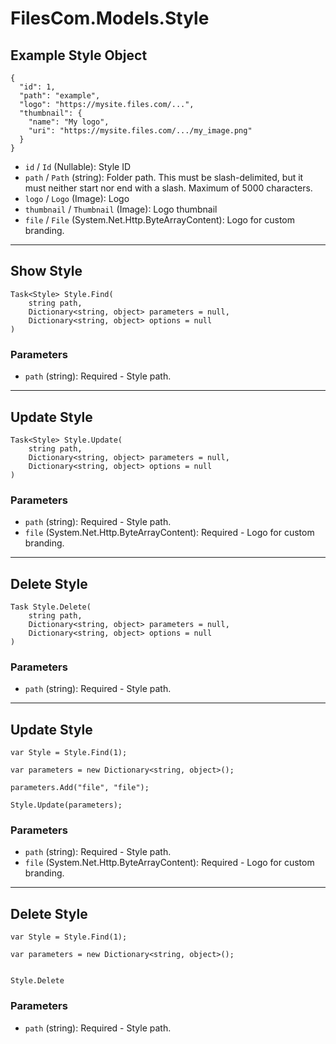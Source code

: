 # FilesCom.Models.Style

## Example Style Object

```
{
  "id": 1,
  "path": "example",
  "logo": "https://mysite.files.com/...",
  "thumbnail": {
    "name": "My logo",
    "uri": "https://mysite.files.com/.../my_image.png"
  }
}
```

* `id` / `Id`  (Nullable<Int64>): Style ID
* `path` / `Path`  (string): Folder path. This must be slash-delimited, but it must neither start nor end with a slash. Maximum of 5000 characters.
* `logo` / `Logo`  (Image): Logo
* `thumbnail` / `Thumbnail`  (Image): Logo thumbnail
* `file` / `File`  (System.Net.Http.ByteArrayContent): Logo for custom branding.


---

## Show Style

```
Task<Style> Style.Find(
    string path, 
    Dictionary<string, object> parameters = null,
    Dictionary<string, object> options = null
)
```

### Parameters

* `path` (string): Required - Style path.


---

## Update Style

```
Task<Style> Style.Update(
    string path, 
    Dictionary<string, object> parameters = null,
    Dictionary<string, object> options = null
)
```

### Parameters

* `path` (string): Required - Style path.
* `file` (System.Net.Http.ByteArrayContent): Required - Logo for custom branding.


---

## Delete Style

```
Task Style.Delete(
    string path, 
    Dictionary<string, object> parameters = null,
    Dictionary<string, object> options = null
)
```

### Parameters

* `path` (string): Required - Style path.


---

## Update Style

```
var Style = Style.Find(1);

var parameters = new Dictionary<string, object>();

parameters.Add("file", "file");

Style.Update(parameters);
```

### Parameters

* `path` (string): Required - Style path.
* `file` (System.Net.Http.ByteArrayContent): Required - Logo for custom branding.


---

## Delete Style

```
var Style = Style.Find(1);

var parameters = new Dictionary<string, object>();


Style.Delete
```

### Parameters

* `path` (string): Required - Style path.
